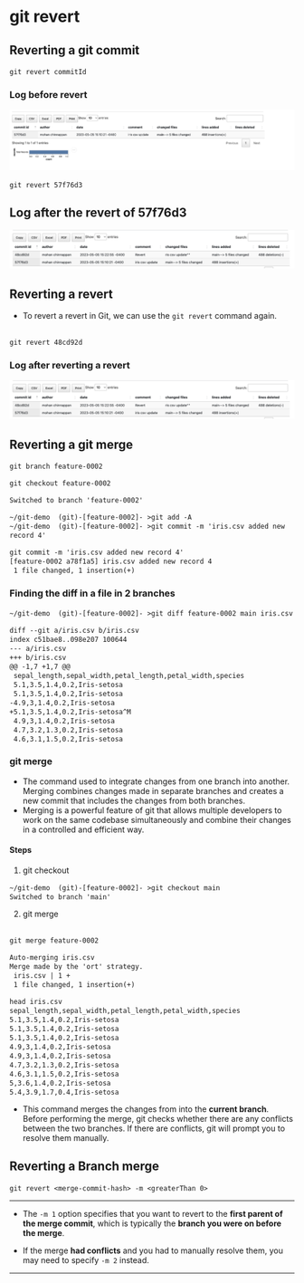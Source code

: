 # git revert


## Reverting a git commit

```
git revert commitId

```

### Log before revert

![revert](img/git-revert-1.png)


```
git revert 57f76d3

```

## Log after the revert of 57f76d3 

![revert after](img/git-revert-revert-1.png)


## Reverting a revert

- To revert a revert in Git, we can use the ```git revert``` command again.



```

git revert 48cd92d

```

### Log after reverting a revert

![reverting revert after](img/git-revert-revert-1.png)



## Reverting a git merge


```
git branch feature-0002
```

```
git checkout feature-0002
```
```
Switched to branch 'feature-0002'
```

```
~/git-demo  (git)-[feature-0002]- >git add -A                                 
~/git-demo  (git)-[feature-0002]- >git commit -m 'iris.csv added new record 4'
```

```
git commit -m 'iris.csv added new record 4'
[feature-0002 a78f1a5] iris.csv added new record 4
 1 file changed, 1 insertion(+)

 ```

### Finding the diff in a file in 2 branches
 ```
~/git-demo  (git)-[feature-0002]- >git diff feature-0002 main iris.csv
```

```
diff --git a/iris.csv b/iris.csv
index c51bae8..098e207 100644
--- a/iris.csv
+++ b/iris.csv
@@ -1,7 +1,7 @@
 sepal_length,sepal_width,petal_length,petal_width,species
 5.1,3.5,1.4,0.2,Iris-setosa
 5.1,3.5,1.4,0.2,Iris-setosa
-4.9,3,1.4,0.2,Iris-setosa
+5.1,3.5,1.4,0.2,Iris-setosa^M
 4.9,3,1.4,0.2,Iris-setosa
 4.7,3.2,1.3,0.2,Iris-setosa
 4.6,3.1,1.5,0.2,Iris-setosa

```


### git merge
- The command used to integrate changes from one branch into another. Merging combines changes made in separate branches and creates a new commit that includes the changes from both branches.
- Merging is a powerful feature of git that allows multiple developers to work on the same codebase simultaneously and combine their changes in a controlled and efficient way. 


#### Steps

1. git checkout <current-branch>

```
~/git-demo  (git)-[feature-0002]- >git checkout main
Switched to branch 'main'
```

2. git merge <source-branch-for-merge>

```

git merge feature-0002
```

```
Auto-merging iris.csv
Merge made by the 'ort' strategy.
 iris.csv | 1 +
 1 file changed, 1 insertion(+)

```

```
head iris.csv 
sepal_length,sepal_width,petal_length,petal_width,species
5.1,3.5,1.4,0.2,Iris-setosa
5.1,3.5,1.4,0.2,Iris-setosa
5.1,3.5,1.4,0.2,Iris-setosa
4.9,3,1.4,0.2,Iris-setosa
4.9,3,1.4,0.2,Iris-setosa
4.7,3.2,1.3,0.2,Iris-setosa
4.6,3.1,1.5,0.2,Iris-setosa
5,3.6,1.4,0.2,Iris-setosa
5.4,3.9,1.7,0.4,Iris-setosa
```

- This command merges the changes from **<source-branch-for-merge>** into the **current branch**. Before performing the merge, git checks whether there are any conflicts between the two branches. If there are conflicts, git will prompt you to resolve them manually.




## Reverting a Branch merge

```
git revert <merge-commit-hash> -m <greaterThan 0> 

```
----
- The ```-m 1``` option specifies that you want to revert to the **first parent of the merge commit**, which is typically the **branch you were on before the merge**. 

- If the merge **had conflicts** and you had to manually resolve them, you may need to specify ```-m 2``` instead.
----
